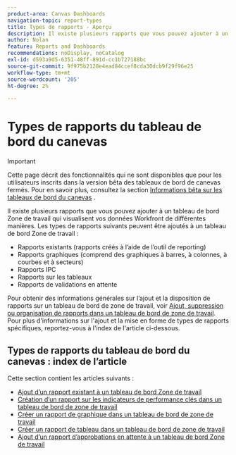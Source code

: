 ```yaml
---
product-area: Canvas Dashboards
navigation-topic: report-types
title: Types de rapports - Aperçu
description: Il existe plusieurs rapports que vous pouvez ajouter à un tableau de bord Zone de travail qui visualisent vos données Workfront de différentes manières.
author: Nolan
feature: Reports and Dashboards
recommendations: noDisplay, noCatalog
exl-id: d593a9d5-6351-48ff-891d-cc1b727188bc
source-git-commit: 9f975b2128e4ead84ccef8cda30dcb9f29f96e25
workflow-type: tm+mt
source-wordcount: '205'
ht-degree: 2%

---
```


# Types de rapports du tableau de bord du canevas

>[!IMPORTANT]
>
>Cette page décrit des fonctionnalités qui ne sont disponibles que pour les utilisateurs inscrits dans la version bêta des tableaux de bord de canevas fermés. Pour en savoir plus, consultez la section [Informations bêta sur les tableaux de bord du canevas](/help/quicksilver/product-announcements/betas/canvas-dashboards-beta/canvas-dashboards-beta-information.md) .

Il existe plusieurs rapports que vous pouvez ajouter à un tableau de bord Zone de travail qui visualisent vos données Workfront de différentes manières. Les types de rapports suivants peuvent être ajoutés à un tableau de bord Zone de travail :

* Rapports existants (rapports créés à l’aide de l’outil de reporting)
* Rapports graphiques (comprend des graphiques à barres, à colonnes, à courbes et à secteurs)
* Rapports IPC
* Rapports sur les tableaux
* Rapports de validations en attente

Pour obtenir des informations générales sur l’ajout et la disposition de rapports sur un tableau de bord de zone de travail, voir [Ajout, suppression ou organisation de rapports dans un tableau de bord de zone de travail](/help/quicksilver/reports-and-dashboards/canvas-dashboards/manage-canvas-dashboards/add-remove-arrange-reports.md). Pour plus d&#39;informations sur l&#39;ajout et la mise en forme de types de rapports spécifiques, reportez-vous à l&#39;index de l&#39;article ci-dessous.

## Types de rapports du tableau de bord du canevas : index de l’article

Cette section contient les articles suivants :

* [Ajout d’un rapport existant à un tableau de bord Zone de travail](/help/quicksilver/reports-and-dashboards/canvas-dashboards/report-types/add-existing-report.md)
* [Création d’un rapport sur les indicateurs de performance clés dans un tableau de bord de zone de travail](/help/quicksilver/reports-and-dashboards/canvas-dashboards/report-types/build-kpi-report.md)
* [Créer un rapport de graphique dans un tableau de bord de zone de travail](/help/quicksilver/reports-and-dashboards/canvas-dashboards/report-types/build-chart-report.md)
* [Créer un rapport de tableau dans un tableau de bord de zone de travail](/help/quicksilver/reports-and-dashboards/canvas-dashboards/report-types/build-table-report.md)
* [Ajout d’un rapport d’approbations en attente à un tableau de bord Zone de travail](/help/quicksilver/reports-and-dashboards/canvas-dashboards/report-types/add-pending-approvals-report.md)
